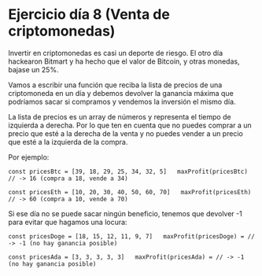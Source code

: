 # Ejercicio día 8 (Venta de criptomonedas)  

Invertir en criptomonedas es casi un deporte de riesgo. El otro día hackearon Bitmart y ha hecho que el valor de Bitcoin, y otras monedas, bajase un 25%.  

Vamos a escribir una función que reciba la lista de precios de una criptomoneda en un día y debemos devolver la ganancia máxima que podríamos sacar si compramos y vendemos la inversión el mismo día.  

La lista de precios es un array de números y representa el tiempo de izquierda a derecha. Por lo que ten en cuenta que no puedes comprar a un precio que esté a la derecha de la venta y no puedes vender a un precio que esté a la izquierda de la compra.  

Por ejemplo:  

`const pricesBtc = [39, 18, 29, 25, 34, 32, 5]  
maxProfit(pricesBtc) // -> 16 (compra a 18, vende a 34) `  

`const pricesEth = [10, 20, 30, 40, 50, 60, 70]  
maxProfit(pricesEth) // -> 60 (compra a 10, vende a 70) `  

Si ese día no se puede sacar ningún beneficio, tenemos que devolver -1 para evitar que hagamos una locura:  

`const pricesDoge = [18, 15, 12, 11, 9, 7]  
maxProfit(pricesDoge) = // -> -1 (no hay ganancia posible)`  

`const pricesAda = [3, 3, 3, 3, 3]  
maxProfit(pricesAda) = // -> -1 (no hay ganancia posible)`  
